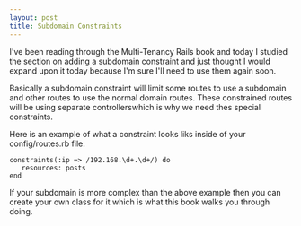 ```yaml
---
layout: post
title: Subdomain Constraints
---
```



I've been reading through the Multi-Tenancy Rails book and today I studied the section on adding a subdomain constraint and just thought I would expand upon it today because I'm sure I'll need to use them again soon.

Basically a subdomain constraint will limit some routes to use a subdomain and other routes to use the normal domain routes. These constrained routes will be using separate controllerswhich is why we need thes special constraints.

Here is an example of what a constraint looks liks inside of your config/routes.rb file:

    constraints(:ip => /192.168.\d+.\d+/) do
       resources: posts
    end

If your subdomain is more complex than the above example then you can create your own class for it which is what this book walks you through doing.
